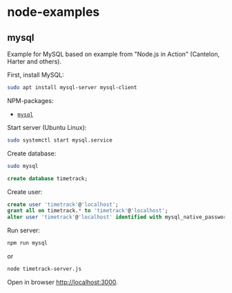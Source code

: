 # node-examples

## mysql

Example for MySQL based on example from "Node.js in Action" (Cantelon, Harter and others).

First, install MySQL:

``` sh
sudo apt install mysql-server mysql-client
```

NPM-packages:
- [`mysql`](https://github.com/mysqljs/mysql)

Start server (Ubuntu Linux):

``` bash
sudo systemctl start mysql.service
```

Create database:

``` bash
sudo mysql
```

``` sql
create database timetrack;
```

Create user:

``` sql
create user 'timetrack'@'localhost';
grant all on timetrack.* to 'timetrack'@'localhost';
alter user 'timetrack'@'localhost' identified with mysql_native_password by 'timetrack';
```

Run server:

``` bash
npm run mysql
```

or

``` bash
node timetrack-server.js
```

Open in browser <http://localhost:3000>.
